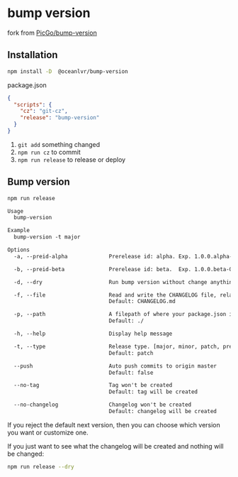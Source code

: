 # bump version

fork from [PicGo/bump-version](https://github.com/PicGo/bump-version)

## Installation

```bash
npm install -D  @oceanlvr/bump-version
```

package.json

```json
{
  "scripts": {
    "cz": "git-cz",
    "release": "bump-version"
  }
}
```

1. `git add` something changed
2. `npm run cz` to commit
3. `npm run release` to release or deploy

## Bump version

```bash
npm run release
```

```txt
Usage
  bump-version

Example
  bump-version -t major

Options
  -a, --preid-alpha             Prerelease id: alpha. Exp. 1.0.0.alpha-0

  -b, --preid-beta              Prerelease id: beta.  Exp. 1.0.0.beta-0

  -d, --dry                     Run bump version without change anything & output the log in console

  -f, --file                    Read and write the CHANGELOG file, relative to package.json's path
                                Default: CHANGELOG.md

  -p, --path                    A filepath of where your package.json is located
                                Default: ./

  -h, --help                    Display help message

  -t, --type                    Release type. [major, minor, patch, premajor, preminor, prepatch, prerelease]
                                Default: patch

  --push                        Auto push commits to origin master
                                Default: false

  --no-tag                      Tag won't be created
                                Default: tag will be created

  --no-changelog                Changelog won't be created
                                Default: changelog will be created
```

If you reject the default next version, then you can choose which version you want or customize one.

If you just want to see what the changelog will be created and nothing will be changed:

```bash
npm run release --dry
```
